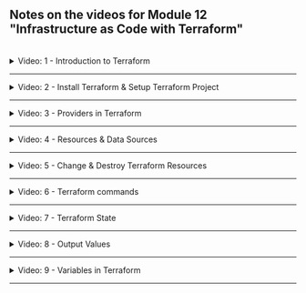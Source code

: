 ## Notes on the videos for Module 12 "Infrastructure as Code with Terraform"
<br />

<details>
<summary>Video: 1 - Introduction to Terraform</summary>
<br />

Terraform is an open-source infrastructure as code (IaC) or infrastructure provisioning tool by HashiCorp. It let's you automate and manage:
- your infrastructure
- your platform
- services that run on that platform

You do so by defining the resources in human-readable configuration files which you
can version, reuse and share.

The configuration files are defined in a declarative way, so you define WHAT end result or desired state you want and Terraform will figure out how to do it.

Before you can deploy your applications to an infrastructure like AWS you have to provision this infrastructure. With AWS for example you have to create a private network space, setup EC2 server instances, install Docker and other tools on them, configure security (firewalls etc.) and so on. With Terraform you can automate these steps, manage continuous changes to your infrastructure and easily replicate the same infrastructure on different environments like DEV, STAGE, PROD.

### Difference of Terraform and Ansible
Both are IaC tools, but
- **Terraform** is mainly an infrastructure provisioning tool. It is more advanced in orchestration and better for provisioning the infrastructure. It is relatively new.
- Whereas **Ansible** is mainly a configuration mangenment tool and better for configuring the provisioned infrastructure and deploying applications on it. It is more mature.

### Terraform Architecture
How does Terraform connect to the platform provider? It has two main components:
- the **Core** takes two input sources:
  - TF config-files (.tf), where you define what to create and configure
  - TF state (terraform.tfstate), which contains the current state of the infrastructure setup
  
  The core then compares the current state with the desired state (config files) and figures out what has to be created, updated or destroyed to reach the desired state.
- **Providers** for specific technologies like AWS (IaaS), Azure (IaaS), Kubernetes (PaaS), Fastly (SaaS). Currently there are more than a 100 providers giving access to over 1000 resources.

Once the core has built its plan to transition from the current state to the desired state it uses providers to execute the actual steps.

### Example Configuration Files
```conf
# Configure the AWS Provider
provider "aws" {
  version = "~> 2.0"
  region  = "us-east-1"
}

# Create a VPC
resource "aws_vpc" "example" {
  cidr_block = "10.0.0.0/16"
}
```

```conf
# Configure the Kubernetes Provider
provider "kubernetes" {
  config_context_auth_info = "ops"
  config_context_cluster   = "mycluster"
}

# Create a Namespace
resource "kubernetes_namespace" "example" {
  name = "my-first-namespace"
}
```

### Terraform Commands
- `refresh`: query infrastructure provider to get current state
- `plan`: create an execution plan and review it
- `apply`: actually execute the plan
- `destroy`: destroy the resources/infrastructure

`apply` and `destroy` can be called without first calling `refresh` or `plan`. They will both automatically call these two other commands before doing their own job.

### Links
- [Terraform](https://developer.hashicorp.com/terraform)

</details>

*****

<details>
<summary>Video: 2 - Install Terraform & Setup Terraform Project</summary>
<br />

Open the [Terraform Download Page](https://developer.hashicorp.com/terraform/downloads) to get instructions on how to install Terraform on the various operating systems.

On a Mac the easiest way to install and update Terraform is using the package manager homebrew:
```sh
# install
brew tap hashicorp/tap
brew install hashicorp/tap/terraform

# check installation
terraform -v
# Terraform v1.4.6
# on darwin_arm64

# update
brew update
brew upgrade hashicorp/tap/terraform
```

### Local Setup
The examples use AWS as the target platform. But the commands would be similar on other platforms.

First we create a folder where we are going to execute our demo commands:
```sh
mkdir terraform
cd terraform

touch main.tf
```

If you want to edit the files in VS Code you can install a plugin (e.g. the official one by Hashicorp or the one by Anton Kulikov) to get syntax highlighting and auto-completion.

</details>

*****

<details>
<summary>Video: 3 - Providers in Terraform</summary>
<br />

### Providers
A Terraform-Provider is a plugin Terraform uses to manage the resources. It exposes the resources for a specific infrastructure platform (e.g. AWS) and is responsible for understanding the API of that platform. So it is just code that knows how to talk to a specific technology or platform.

On the [Terraform Registry Page](https://registry.terraform.io/browse/providers) you find a list of all the currently available providers. Click on AWS > Documentation to get instructions on how to use this provider. Documentation is available for all the providers which makes it very convenient to work with and use Terraform.

### Install and Connect to Provider
To install a provider we first need to have a .tf file declaring that provider. So open the `terraform/main.tf` file and add the following content:
```conf
provider "aws" {
    region = "eu-central-1"
    access_key = "your-aws-access-key-id"
    secret_key = "your-aws-secret-access-key"
}
```

Note that Terraform configuration files are meant to be checked in as part of the project's source code to the Git repository. Therefore you should never write credentials into these files. In the case of access-key and secret-key you could omit them and set according environment variables `AWS_ACCESS_KEY_ID` and `AWS_SECRET_ACCESS_KEY` instead. But we will see other possibilities to reference credentials soon.

Now that we have declared a provider in the configuration file we can install it by executing the following command (note that we have to be in the same directory as the configuration file when executing the command):
```sh
terraform init
# Initializing the backend...

# Initializing provider plugins...
# - Finding latest version of hashicorp/aws...
# - Installing hashicorp/aws v4.67.0...
# - Installed hashicorp/aws v4.67.0 (signed by HashiCorp)

# Terraform has created a lock file .terraform.lock.hcl to record the provider
# selections it made above. Include this file in your version control repository
# so that Terraform can guarantee to make the same selections by default when
# you run "terraform init" in the future.

# Terraform has been successfully initialized!
```

This command downloaded the provider and put it into a local `.terraform/providers/` folder. You should gitignore the `.terraform` folder. The file `.terraform.lock.hcl` however, which was also created and keeps track of the installed providers, should be checked in to Git repository.

It is recommended (and for non-offical providers - with a source other than hashicorp - even mandatory) to explicitly declare all the providers used in the project in a `required_providers` block like this:
```conf
terraform {
  required_providers {
    aws = {
      source = "hashicorp/aws"
      version = "4.67.0"
    }

    linode = {
      source = "linode/linode"
      version = "2.2.0"
    }
  }
}
```
You find that block on the provider page by pressing the "USE PROVIDER" button at the top right. You may add this block to the main configuration file or even put it in a separate file, e.g. `providers.tf`.

### Providers Exposing Resources
Providers provide access to the complete API of the related platform. You find a list of all available resources on the documentation page of the provider (on the left).

</details>

*****

<details>
<summary>Video: 4 - Resources & Data Sources</summary>
<br />

### Resources
To create a resource we have to know its id. Resource ids start with the provider name followed by an underscore and the resource name, e.g. 'aws_vpc'.

#### Examples
```conf
resource "aws_vpc" "my-test-vpc" {
  cidr_block = "10.0.0.0/16"
}
```

The second parameter (after the resource id) is a name we can give the resource to reference it from other parts of the configuration:
```conf
resource "aws_subnet" "my-test-subnet-1" {
  vpc_id = aws_vpc.my-test-vpc.id
  cidr_block = "10.0.10.0/24"
  availability_zone = "eu-central-1a"
}
```

#### Create the Declared Resources
To create the resources declared in the main.tf file, we execute the following command from inside the folder containing the configuration file (`terraform` in our case):
```sh
terraform apply
# Terraform used the selected providers to generate the following execution plan. Resource actions are indicated with the following symbols:
#   + create
# 
# Terraform will perform the following actions:
# 
#   # aws_subnet.my-test-subnet-1 will be created
#   + resource "aws_subnet" "my-test-subnet-1" {
#       + arn                                            = (known after apply)
#       + assign_ipv6_address_on_creation                = false
#       + availability_zone                              = "eu-central-1a"
#       + availability_zone_id                           = (known after apply)
#       + cidr_block                                     = "10.0.10.0/24"
#       + enable_dns64                                   = false
#       + enable_resource_name_dns_a_record_on_launch    = false
#       + enable_resource_name_dns_aaaa_record_on_launch = false
#       + id                                             = (known after apply)
#       + ipv6_cidr_block_association_id                 = (known after apply)
#       + ipv6_native                                    = false
#       + map_public_ip_on_launch                        = false
#       + owner_id                                       = (known after apply)
#       + private_dns_hostname_type_on_launch            = (known after apply)
#       + tags_all                                       = (known after apply)
#       + vpc_id                                         = (known after apply)
#     }
# 
#   # aws_vpc.my-test-vpc will be created
#   + resource "aws_vpc" "my-test-vpc" {
#       + arn                                  = (known after apply)
#       + cidr_block                           = "10.0.0.0/16"
#       + default_network_acl_id               = (known after apply)
#       + default_route_table_id               = (known after apply)
#       + default_security_group_id            = (known after apply)
#       + dhcp_options_id                      = (known after apply)
#       + enable_classiclink                   = (known after apply)
#       + enable_classiclink_dns_support       = (known after apply)
#       + enable_dns_hostnames                 = (known after apply)
#       + enable_dns_support                   = true
#       + enable_network_address_usage_metrics = (known after apply)
#       + id                                   = (known after apply)
#       + instance_tenancy                     = "default"
#       + ipv6_association_id                  = (known after apply)
#       + ipv6_cidr_block                      = (known after apply)
#       + ipv6_cidr_block_network_border_group = (known after apply)
#       + main_route_table_id                  = (known after apply)
#       + owner_id                             = (known after apply)
#       + tags_all                             = (known after apply)
#     }
# 
# Plan: 2 to add, 0 to change, 0 to destroy.
# 
# Do you want to perform these actions?
#   Terraform will perform the actions described above.
#   Only 'yes' will be accepted to approve.
# 
#   Enter a value: 
```

Enter `yes` to apply the plan.
```sh
#   Enter a value: yes
# 
# aws_vpc.my-test-vpc: Creating...
# aws_vpc.my-test-vpc: Creation complete after 4s [id=vpc-0e78ddaf9fbd7667e]
# aws_subnet.my-test-subnet-1: Creating...
# aws_subnet.my-test-subnet-1: Creation complete after 0s [id=subnet-08b399d5808d62d36]
# 
# Apply complete! Resources: 2 added, 0 changed, 0 destroyed.
```

Going to your account in the AWS Management Console, you should find the created VPC and Subnet.

### Data Sources
`resources` lets you create new resources, whereas `data` lets you query existing resources.

#### Examples
```conf
data "aws_vpc" "existing_default_vpc" {
  default = true
}
```

The second parameter (after the resource id) is a name (provided by us) under which the result of the query will be exported and with which it can be referenced from within other resource declarations.

The arguments inside the block are the filter for the query. All the possible arguments are described on the Terraform documentation page for the provider (together with the resource documentation).

Let's see how to reference data:
```conf
resource "aws_subnet" "my-test-subnet-2" {
  vpc_id = data.aws_vpc.existing_default_vpc.id
  cidr_block = "172.31.48.0/20"
  availability_zone = "eu-central-1a"
}
```

Apply the changes executing `terraform apply` again. This time terraform is refreshing the state before creating a plan:
```conf
terraform apply
# data.aws_vpc.existing_default_vpc: Reading...
# aws_vpc.my-test-vpc: Refreshing state... [id=vpc-0e78ddaf9fbd7667e]
# data.aws_vpc.existing_default_vpc: Read complete after 1s [id=vpc-04acd8f40d2f4b8e9]
# aws_subnet.my-test-subnet-1: Refreshing state... [id=subnet-08b399d5808d62d36]
# ...
# aws_subnet.my-test-subnet-2: Creating...
# aws_subnet.my-test-subnet-2: Creation complete after 1s [id=subnet-0620ee24e8f6379e9]
# 
# Apply complete! Resources: 1 added, 0 changed, 0 destroyed.
```

</details>

*****

<details>
<summary>Video: 5 - Change & Destroy Terraform Resources</summary>
<br />

### Changing Resources
Let's add names to our VPC and subnets. On AWS resources this is done via tags. Tags can be any key-value-pairs. However there is one key reserved for resource names: `Name`.
```conf
resource "aws_vpc" "my-test-vpc" {
  cidr_block = "10.0.0.0/16"
  tags = {
    Name: "test-vpc"
  }
}

resource "aws_subnet" "my-test-subnet-1" {
  vpc_id = aws_vpc.my-test-vpc.id
  cidr_block = "10.0.10.0/24"
  availability_zone = "eu-central-1a"
  tags = {
    Name: "test-subnet-1"
  }
}

resource "aws_subnet" "my-test-subnet-2" {
  vpc_id = data.aws_vpc.existing_default_vpc.id
  cidr_block = "172.31.48.0/20"
  availability_zone = "eu-central-1a"
  tags = {
    Name: "test-subnet-2"
  }
}
```

Apply the changes. Note that changes are displayed with a leading `~` (tilde) character:
```sh
#   # aws_subnet.my-test-subnet-1 will be updated in-place
#   ~ resource "aws_subnet" "my-test-subnet-1" {
#         id                                             = "subnet-08b399d5808d62d36"
#       ~ tags                                           = {
#           + "Name" = "test-subnet-1"
#         }
#       ~ tags_all                                       = {
#           + "Name" = "test-subnet-1"
#         }
#         # (15 unchanged attributes hidden)
#     }
```

In the same way attribues can be removed or modified. Removals are displayed with a leading `-` (minus) character.

### Removing / Destroying Resources
To remove a whole resource we can either remove it from the main.tf file and re-apply the file, or we can use a terrform command:
```sh
terraform destroy -target aws_subnet.my-test-subnet-2
```

When you destroy a resource using the command, you end up with a configuration file which is no longer representing the current state. That's why it is recommended to always modify and apply the configuration file instead of using the destroy command.

</details>

*****

<details>
<summary>Video: 6 - Terraform commands</summary>
<br />

### More Terraform Commands
If you want to display the difference between the current state and the desired state (described in the current configuration file), you can execute the plan command. It gives you the same output as the `apply` command but without asking you whether you want to apply the changes (and without applying them, of course).
```sh
terraform plan
```

To apply changes without displaying the planned steps and without asking you for confirmation, execute
```sh
terraform apply -auto-approve
```

If you want to destroy all the resources declared in the configuration file, just execute
```sh
terraform destroy
```

Terraform will figure out the correct order in which the resources have to be destroyed.

</details>

*****

<details>
<summary>Video: 7 - Terraform State</summary>
<br />

### State
Terraform stores the current state in a file called `terraform.tfstate` next to your configuration file(s). It is a JSON file where Terraform stores the state of your real world resources of your managed infrastructure.

This file can quickly become quite large. Terraform provides commands to query the content of the state file.

```sh
terraform state list
# data.aws_vpc.existing_default_vpc
# aws_subnet.my-test-subnet-1
# aws_subnet.my-test-subnet-2
# aws_vpc.my-test-vpc

terraform state show aws_subnet.my-test-subnet-1
# # aws_subnet.my-test-subnet-1:
# resource "aws_subnet" "my-test-subnet-1" {
#     arn                                            = "arn:aws:ec2:eu-central-1:369076538622:subnet/subnet-08b399d5808d62d36"
#     assign_ipv6_address_on_creation                = false
#     availability_zone                              = "eu-central-1a"
#     availability_zone_id                           = "euc1-az2"
#     cidr_block                                     = "10.0.10.0/24"
#     enable_dns64                                   = false
#     enable_lni_at_device_index                     = 0
#     enable_resource_name_dns_a_record_on_launch    = false
#     enable_resource_name_dns_aaaa_record_on_launch = false
#     id                                             = "subnet-08b399d5808d62d36"
#     ipv6_native                                    = false
#     map_customer_owned_ip_on_launch                = false
#     map_public_ip_on_launch                        = false
#     owner_id                                       = "369076538622"
#     private_dns_hostname_type_on_launch            = "ip-name"
#     tags                                           = {
#         "Name" = "test-subnet-1"
#     }
#     tags_all                                       = {
#         "Name" = "test-subnet-1"
#     }
#     vpc_id                                         = "vpc-0e78ddaf9fbd7667e"
# }
```

The second command is useful when you want to see what attributes are available for a certain resource. 

</details>

*****

<details>
<summary>Video: 8 - Output Values</summary>
<br />

### Output
Output values are like return values of functions. You can add them in your configuration files to output any values you are interested in.
```conf
output "test-vpc-id" {
  value = aws_vpc.my-test-vpc.id
}

output "test-subnet-1-id" {
  value = aws_subnet.my-test-subnet-1.id
}
```

After the `output` keyword you provide a name of the output. The attribute `value` references the recource attribute you want to output.

```sh
terraform destroy -auto-approve
terraform apply -auto-approve
# ...
# Apply complete! Resources: 3 added, 0 changed, 0 destroyed.
# 
# Outputs:
# 
# test-subnet-1-id = "subnet-09e36c91e8cf7dca1"
# test-vpc-id = "vpc-0787a1e569414e86b"
```

</details>

*****

<details>
<summary>Video: 9 - Variables in Terraform</summary>
<br />

Variables are defined and referenced as follows:
```conf
variable "subnet_cidr_block" {
  description = "subnet cidr block"
}

resource "aws_subnet" "my-test-subnet-1" {
  vpc_id = aws_vpc.my-test-vpc.id
  cidr_block = var.subnet_cidr_block # <---
  availability_zone = "eu-central-1a"
  tags = {
    Name: "test-subnet-1"
  }
}
```

There are three ways to pass a value to the input variable:
- If you just execute `terraform apply` you will be prompted for entering a value for the variable `subnet_cidr_block`
- You can pass in the variable value as an argument to the `terraform apply` command like this:
  `terraform apply -var "subnet_cidr_block=10.0.30.0/24"`
- You can create a file called `terraform.tfvars` containing all the variables and their values (in the format `variable_name = value`). When applying the main.tf configuration file, Terraform will automatically inspect the file called `terraform.tfvars` and substitute the variable references found in main.tf with the values found inside this file. Like this you can use the same main.tf file with different .tfvars files for different environments. In this case you would have to pass the name of the variables file to the `terraform apply` command like this:
`terraform apply -var-file terraform-dev.tfvars`

### Default Values
Inside the `variables` block you can define a default value:
```conf
variable "subnet_cidr_block" {
  description = "subnet cidr block"
  default = "10.0.10.0/24"
}
```

The default value kicks in if you don't pass in a value either via the `-var` option or a variables file.

### Type constraints
You can define a variable type using the `type` attribute within the `variable` block:
```conf
variable "subnet_cidr_block" {
  description = "subnet cidr block"
  type = string # number, boolean, list(<TYPE>), set(<TYPE>), map(<TYPE>), object({<ATTR_NAME> = <TYPE>, ...}), tuple([<TYPE>, ...])
  default = "10.0.10.0/24"
}
```

#### More complex example
_main.tf_
```conf
variable "cidr_blocks" {
  description = "cidr blocks for vpc and subnet"
  type = list(object({
    cidr_block = string
    name = string
  }))
}

resource "aws_vpc" "my-test-vpc" {
  cidr_block = var.cidr_blocks[0].cidr_block
  tags = {
    Name: var.cidr_blocks[0].name
  }
}

resource "aws_subnet" "my-test-subnet-1" {
  vpc_id = aws_vpc.my-test-vpc.id
  cidr_block = var.cidr_blocks[1].cidr_block
  availability_zone = "eu-central-1a"
  tags = {
    Name: var.cidr_blocks[1].name
  }
}
```

_terraform.tfvars_
```conf
cidr_block = [
  { cidr_block = "10.0.0.0/16", name = "test-vpc" },
  { cidr_block = "10.0.10.0/24", name = "test-subnet-1" }
]
```

</details>

*****

